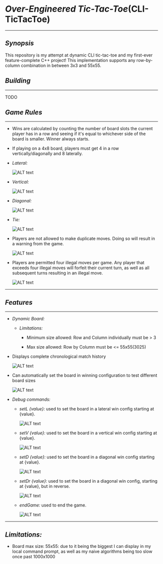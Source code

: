 # *Over-Engineered Tic-Tac-Toe*(CLI-TicTacToe)

---

## *Synopsis*

This repository is my attempt at dynamic CLI tic-tac-toe and my first-ever feature-complete C++ project! This implementation supports any row-by-column combination in between 3x3 and 55x55.

## *Building*

---
TODO

## *Game Rules*

---

* Wins are calculated by counting the number of board slots the current player has in a row and seeing if it's equal to whichever side of the board is smaller. Winner always starts.

* If playing on a 4x8 board, players must get 4 in a row vertically/diagonally and 8 laterally.

* *Lateral:*
  
  ![ALT text][4x8LatWin]

* *Vertical:*
  
  ![ALT text][4x8VertWin]

* *Diagonal:*
  
  ![ALT text][4x8DiaWin]

* *Tie:*

  ![ALT text][tieGame]

* Players are not allowed to make duplicate moves. Doing so will result in a warning from the game.
  
  ![ALT text][illegalMoveWarning]

* Players are permitted four illegal moves per game. Any player that exceeds four illegal moves will forfeit their current turn, as well as all subsequent turns resulting in an illegal move.
  
  ![ALT text][forfeitMoves]

---

## *Features*

---

* *Dynamic Board:*

  * *Limitations:*

    * Minimum size allowed: Row and Column individually must be > 3

    * Max size allowed: Row by Column must be <= 55x55(3025)

* Displays complete chronological match history
  
   ![ALT text][chronoMatchHist]

* Can automatically set the board in winning configuration to test different board sizes

  ![ALT text][testBoard]

* *Debug commands:*

  * *setL {value}:* used to set the board in a lateral win config starting at {value}.
  
    ![ALT text][setLDemo]

  * *setV {value}:* used to set the board in a vertical win config starting at {value}.

    ![ALT text][setVDemo]

  * *setD {value}:* used to set the board in a diagonal win config starting at {value}.

    ![ALT text][setDDemo]

  * *setDr {value}:* used to set the board in a diagonal win config, starting at {value}, but in reverse.

    ![ALT text][setDrDemo]

  * *endGame:* used to end the game.
 
    ![ALT text][endGame]

---

## *Limitations:*

* Board max size: 55x55: due to it being the biggest I can display in my local command prompt, as well as my naive algorithms being too slow once past 1000x1000

[4x8LatWin]: https://github.com/SolomonKnudson/CLI-TicTacToe/blob/main/img/4x8LatWin.png
[4x8VertWin]: https://github.com/SolomonKnudson/CLI-TicTacToe/blob/main/img/4x8VertWin.png
[4x8DiaWin]: https://github.com/SolomonKnudson/CLI-TicTacToe/blob/main/img/4x8DiaWin.png
[tieGame]: https://github.com/SolomonKnudson/CLI-TicTacToe/blob/main/img/tieGame.png

[illegalMoveWarning]: https://github.com/SolomonKnudson/CLI-TicTacToe/blob/main/img/illegalMoveWarning.png
[forfeitMoves]: https://github.com/SolomonKnudson/CLI-TicTacToe/blob/main/img/foreitMoves.png
[chronoMatchHist]: https://github.com/SolomonKnudson/CLI-TicTacToe/blob/main/img/chronoMatchHist.png
[testBoard]: https://github.com/SolomonKnudson/CLI-TicTacToe/blob/main/img/testBoard.gif

[setLDemo]: https://github.com/SolomonKnudson/CLI-TicTacToe/blob/main/img/setLDemo.gif
[setVDemo]:https://github.com/SolomonKnudson/CLI-TicTacToe/blob/main/img/setVDemo.gif
[setDDemo]: https://github.com/SolomonKnudson/CLI-TicTacToe/blob/main/img/setDDemo.gif
[setDrDemo]: https://github.com/SolomonKnudson/CLI-TicTacToe/blob/main/img/setDrDemo.gif
[endGame]: https://github.com/SolomonKnudson/CLI-TicTacToe/blob/main/img/endGameDemo.gif
